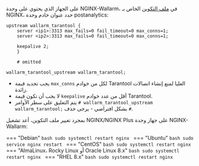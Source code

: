 على الجهاز الذي يحتوي على وحدة NGINX-Wallarm، في [ملف التكوين](https://docs.nginx.com/nginx/admin-guide/basic-functionality/managing-configuration-files/) الخاص بـ NGINX، حدد عنوان خادم وحدة postanalytics:

```
upstream wallarm_tarantool {
    server <ip1>:3313 max_fails=0 fail_timeout=0 max_conns=1;
    server <ip2>:3313 max_fails=0 fail_timeout=0 max_conns=1;
    
    keepalive 2;
    }

    # omitted

wallarm_tarantool_upstream wallarm_tarantool;
```

* يجب تحديد قيمة `max_conns` لكل من خوادم Tarantool العليا لمنع إنشاء اتصالات زائدة.
* لا يجب أن تكون قيمة `keepalive` أقل من عدد خوادم Tarantool.
* يتم التعليق على سطر الأوامر `# wallarm_tarantool_upstream wallarm_tarantool;` بشكل افتراضي - يرجى حذف `#`.

بمجرد تغيير ملف التكوين، أعد تشغيل NGINX/NGINX Plus على جهاز وحدة NGINX-Wallarm:

=== "Debian"
    ```bash
    sudo systemctl restart nginx
    ```
=== "Ubuntu"
    ```bash
    sudo service nginx restart
    ```
=== "CentOS"
    ```bash
    sudo systemctl restart nginx
    ```
=== "AlmaLinux، Rocky Linux أو Oracle Linux 8.x"
    ```bash
    sudo systemctl restart nginx
    ```
=== "RHEL 8.x"
    ```bash
    sudo systemctl restart nginx
    ```